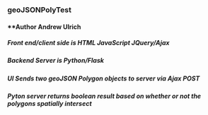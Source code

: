

### **geoJSONPolyTest**  

#### **Author  **Andrew Ulrich**

##### Front end/client side is HTML JavaScript JQuery/Ajax

##### Backend Server is Python/Flask

##### UI Sends two geoJSON Polygon objects to server via Ajax POST

##### Pyton server returns boolean result based on whether or not the polygons spatially intersect


